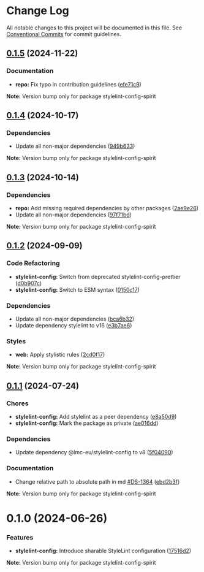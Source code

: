 # Change Log

All notable changes to this project will be documented in this file.
See [Conventional Commits](https://conventionalcommits.org) for commit guidelines.

<a name="0.1.5"></a>

## [0.1.5](https://github.com/lmc-eu/spirit-design-system/compare/stylelint-config-spirit@0.1.4...stylelint-config-spirit@0.1.5) (2024-11-22)

### Documentation

- **repo:** Fix typo in contribution guidelines ([efe71c9](https://github.com/lmc-eu/spirit-design-system/commit/efe71c9))

**Note:** Version bump only for package stylelint-config-spirit

<a name="0.1.4"></a>

## [0.1.4](https://github.com/lmc-eu/spirit-design-system/compare/stylelint-config-spirit@0.1.3...stylelint-config-spirit@0.1.4) (2024-10-17)

### Dependencies

- Update all non-major dependencies ([949b633](https://github.com/lmc-eu/spirit-design-system/commit/949b633))

**Note:** Version bump only for package stylelint-config-spirit

<a name="0.1.3"></a>

## [0.1.3](https://github.com/lmc-eu/spirit-design-system/compare/stylelint-config-spirit@0.1.2...stylelint-config-spirit@0.1.3) (2024-10-14)

### Dependencies

- **repo:** Add missing required dependencies by other packages ([2ae9e26](https://github.com/lmc-eu/spirit-design-system/commit/2ae9e26))
- Update all non-major dependencies ([97f71bd](https://github.com/lmc-eu/spirit-design-system/commit/97f71bd))

**Note:** Version bump only for package stylelint-config-spirit

<a name="0.1.2"></a>

## [0.1.2](https://github.com/lmc-eu/spirit-design-system/compare/stylelint-config-spirit@0.1.1...stylelint-config-spirit@0.1.2) (2024-09-09)

### Code Refactoring

- **stylelint-config:** Switch from deprecated stylelint-config-prettier ([d0b907c](https://github.com/lmc-eu/spirit-design-system/commit/d0b907c))
- **stylelint-config:** Switch to ESM syntax ([0150c17](https://github.com/lmc-eu/spirit-design-system/commit/0150c17))

### Dependencies

- Update all non-major dependencies ([bca6b32](https://github.com/lmc-eu/spirit-design-system/commit/bca6b32))
- Update dependency stylelint to v16 ([e3b7ae6](https://github.com/lmc-eu/spirit-design-system/commit/e3b7ae6))

### Styles

- **web:** Apply stylistic rules ([2cd0f17](https://github.com/lmc-eu/spirit-design-system/commit/2cd0f17))

**Note:** Version bump only for package stylelint-config-spirit

<a name="0.1.1"></a>

## [0.1.1](https://github.com/lmc-eu/spirit-design-system/compare/stylelint-config-spirit@0.1.0...stylelint-config-spirit@0.1.1) (2024-07-24)

### Chores

- **stylelint-config:** Add stylelint as a peer dependency ([e8a50d9](https://github.com/lmc-eu/spirit-design-system/commit/e8a50d9))
- **stylelint-config:** Mark the package as private ([ae016dd](https://github.com/lmc-eu/spirit-design-system/commit/ae016dd))

### Dependencies

- Update dependency @lmc-eu/stylelint-config to v8 ([5f04090](https://github.com/lmc-eu/spirit-design-system/commit/5f04090))

### Documentation

- Change relative path to absolute path in md [#DS-1364](https://github.com/lmc-eu/spirit-design-system/issues/DS-1364) ([ebd2b3f](https://github.com/lmc-eu/spirit-design-system/commit/ebd2b3f))

**Note:** Version bump only for package stylelint-config-spirit

<a name="0.1.0"></a>

# 0.1.0 (2024-06-26)

### Features

- **stylelint-config:** Introduce sharable StyleLint configuration ([17516d2](https://github.com/lmc-eu/spirit-design-system/commit/17516d2))

**Note:** Version bump only for package stylelint-config-spirit
